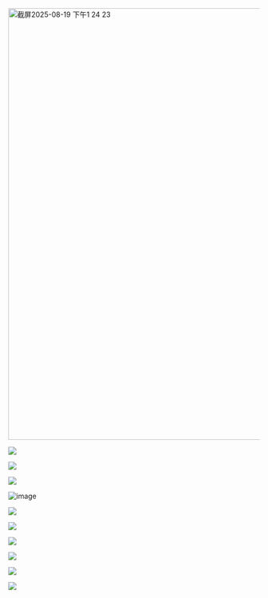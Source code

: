 
<img width="899" height="865" alt="截屏2025-08-19 下午1 24 23" src="https://github.com/user-attachments/assets/4e617d72-e357-47a5-87ba-387b0027cd12" />


![](https://github.com/user-attachments/assets/d13d0768-7c2c-431e-9e6a-fb9b83568fbe)



![](https://github.com/user-attachments/assets/522b969f-3ad2-4265-be01-112ae3e4b707)

![](https://github.com/user-attachments/assets/e55de17d-8a0e-4b0d-b241-f40c7f6a0fbf)

![image](https://github.com/user-attachments/assets/2b2372b8-4f91-4588-ade8-09925eb961ce)



![](https://github.com/user-attachments/assets/3d979cbe-1d90-47d3-bd1a-c47a4dd280ea)


![](https://github.com/user-attachments/assets/62a4ab45-f91e-4a55-a08c-9fa46a85af0b)


![](https://github.com/user-attachments/assets/c0f6bdf2-cc4a-472a-a4c3-375011124dcb)


![](https://github.com/user-attachments/assets/2db6d705-057a-4710-9f7a-be7dcbea67e8)


![](https://github.com/user-attachments/assets/7321311b-a5b6-4163-a540-7a7e5ffe3c2e)


![](https://github.com/user-attachments/assets/f81f96f9-74ee-47db-876f-6aa14bcef853)
